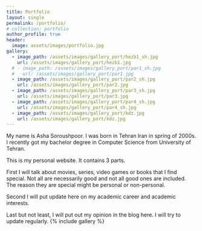 ```yaml
---
title: Portfolio
layout: single
permalink: /portfolio/
# collection: portfolio
author_profile: true
header:
  image: assets/images/portfolio.jpg
gallery:
  - image_path: /assets/images/gallery_port/hezb1_sh.jpg
    url: /assets/images/gallery_port/hezb1.jpg
  # - image_path: /assets/images/gallery_port/par1_sh.jpg
  #   url: /assets/images/gallery_port/par1.jpg
  - image_path: /assets/images/gallery_port/par2_sh.jpg
    url: /assets/images/gallery_port/par2.jpg
  - image_path: /assets/images/gallery_port/par3_sh.jpg
    url: /assets/images/gallery_port/par3.jpg
  - image_path: /assets/images/gallery_port/par4_sh.jpg
    url: /assets/images/gallery_port/par4_sh.jpg
  - image_path: /assets/images/gallery_port/kdz.jpg
    url: /assets/images/gallery_port/kdz.jpg
---
```


My name is Asha Soroushpoor. I was born in Tehran Iran in spring of 2000s. I recently got my bachelor degree in Computer Science from University of Tehran.

This is my personal website. It contains 3 parts. 

First I will talk about movies, series, video games or books that I find special. Not all are necessarily good and not all good ones are included. The reason they are special might be personal or non-personal.

Second I will put update here on my academic career and academic interests.

Last but not least, I will put out my opinion in the blog here. I will try to update regularly.
{% include gallery %}

